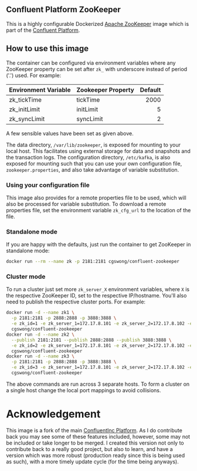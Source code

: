 ## Confluent Platform ZooKeeper
This is a highly configurable Dockerized [Apache ZooKeeper](http://zookeeper.apache.org/) image which is part of the [Confluent Platform](http://www.Confluent.io).

## How to use this image
The container can be configured via environment variables where any ZooKeeper property can be set after `zk_` with underscore instead of period ('.') used. For example:

| Environment Variable           | Zookeeper Property        | Default |
| ------------------------------ | ------------------------- | -------:|
| zk_tickTime                    | tickTime                  | 2000    |
| zk_initLimit                   | initLimit                 | 5       |
| zk_syncLimit                   | syncLimit                 | 2       |

A few sensible values have been set as given above.

The data directory, `/var/lib/zookeeper`, is exposed for mounting to your local host. This facilitates using external storage for data and snapshots and the transaction logs. The configuration directory, `/etc/kafka`, is also exposed for mounting such that you can use your own configuration file, `zookeeper.properties`, and also take advantage of variable substitution.

### Using your configuration file
This image also provides for a remote properties file to be used, which will also be processed for variable substitution. To download a remote properties file, set the environment variable `zk_cfg_url` to the location of the file.

### Standalone mode
If you are happy with the defaults, just run the container to get ZooKeeper in standalone mode:

```sh
docker run --rm --name zk -p 2181:2181 cgswong/confluent-zookeeper
```

### Cluster mode
To run a cluster just set more `zk_server_X` environment variables, where `X` is the respective ZooKeeper ID, set to the respective IP/hostname. You'll also need to publish the respective cluster ports. For example:

```sh
docker run -d --name zk1 \
  -p 2181:2181 -p 2888:2888 -p 3888:3888 \
  -e zk_id=1 -e zk_server_1=172.17.8.101 -e zk_server_2=172.17.8.102 -e zk_server_3=172.17.8.103 \
  cgswong/confluent-zookeeper
docker run -d --name zk2 \
  --publish 2181:2181 --publish 2888:2888 --publish 3888:3888 \
  -e zk_id=2 -e zk_server_1=172.17.8.101 -e zk_server_2=172.17.8.102 -e zk_server_3=172.17.8.103 \
  cgswong/confluent-zookeeper
docker run -d --name zk3 \
  -p 2181:2181 -p 2888:2888 -p 3888:3888 \
  -e zk_id=3 -e zk_server_1=172.17.8.101 -e zk_server_2=172.17.8.102 -e zk_server_3=172.17.8.103 \
  cgswong/confluent-zookeeper
```

The above commands are run across 3 separate hosts. To form a cluster on a single host change the local port mappings to avoid collisions.

# Acknowledgement
This image is a fork of the main [ConfluentInc Platform](https://github.com/confluentinc/docker-images). As I do contribute back you may see some of these features included, however, some may not be included or take longer to be merged. I created this version not only to contribute back to a really good project, but also to learn, and have a version which was more robust (production ready since this is being used as such), with a more timely update cycle (for the time being anyways).
